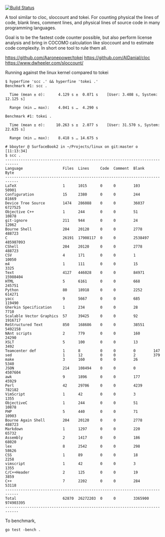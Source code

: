 [![Build Status](https://travis-ci.org/boyter/scc.svg?branch=master)](https://travis-ci.org/boyter/scc)


A tool similar to cloc, sloccount and tokei. For counting physical the lines of code, blank lines, comment lines, and physical lines of source code in many programming languages.

Goal is to be the fastest code counter possible, but also perform license analysis and bring in COCOMO calculation like sloccount and to estimate code complexity. In short one tool to rule them all.

https://github.com/Aaronepower/tokei
https://github.com/AlDanial/cloc
https://www.dwheeler.com/sloccount/

Running against the linux kernel compared to tokei

```
$ hyperfine 'scc .' && hyperfine 'tokei .'
Benchmark #1: scc .

  Time (mean ± σ):      4.129 s ±  0.071 s    [User: 3.408 s, System: 12.125 s]

  Range (min … max):    4.041 s …  4.290 s

Benchmark #1: tokei .

  Time (mean ± σ):     10.263 s ±  2.077 s    [User: 31.570 s, System: 22.635 s]

  Range (min … max):    8.418 s … 14.675 s

```

```
# bboyter @ SurfaceBook2 in ~/Projects/linux on git:master o [11:13:34]
$ scc .
----------------------------------------------------------------------------
Language                  Files  Lines     Code  Comment  Blank    Byte
----------------------------------------------------------------------------
LaTeX                     1      1015      0     0        103      50901
Configuration             15     2380      0     0        244      81669
Device Tree Source        1474   286088    0     0        36037    6727525
Objective C++             1      244       0     0        51       10878
git-ignore                211    944       0     0        24       12062
Bourne Shell              204    20120     0     0        2778     488723
C                         26191  17908117  0     0        2538497  485987093
CShell                    204    20120     0     0        2778     488723
CSV                       4      171       0     0        1        10050
m4                        1      111       0     0        15       3325
Text                      4127   446028    0     0        84971    15988404
HTML                      5      6161      0     0        668      245751
Python                    80     18918     0     0        2252     614271
yacc                      9      5667      0     0        685      119490
Gherkin Specification     1      234       0     0        28       7710
Scalable Vector Graphics  57     39425     0     0        92       1916717
ReStructured Text         850    168686    0     0        38551    5492158
NAnt scripts              2      779       0     0        160      24290
XSLT                      5      100       0     0        13       3492
Teamcenter def            1      8         0     0        0        147
sed                       1      12        0     0        2        379
make                      3      160       0     0        26       5340
JSON                      214    108494    0     0        0        4507604
awk                       9      1896      0     0        177      45929
Perl                      42     29706     0     0        4239     782182
VimScript                 1      42        0     0        3        1355
ObjectiveC                1      244       0     0        51       10878
PHP                       5      440       0     0        71       10903
Bourne Again Shell        204    20120     0     0        2778     488723
Markdown                  1      1297      0     0        220      65732
Assembly                  2      1417      0     0        186      68020
lex                       8      2542      0     0        298      58626
CSS                       1      89        0     0        18       2258
vimscript                 1      42        0     0        3        1355
C/C++Header               2      125       0     0        19       3859
C++                       7      2202      0     0        284      53118
----------------------------------------------------------------------------
Total                     62870  26272203  0     0        3365900  974903395
----------------------------------------------------------------------------
```

To benchmark,

```
go test -bench .
```
